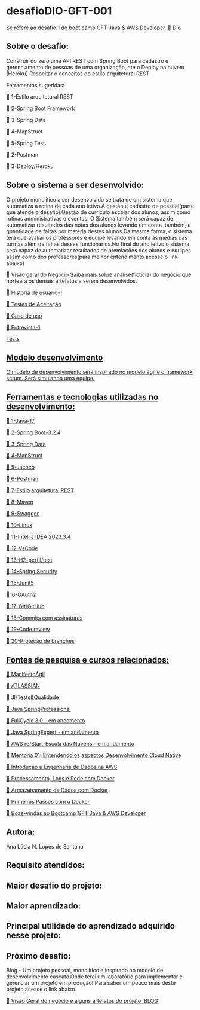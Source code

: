 # desafioDIO-GFT-001


<p> Se refere ao desafio 1 do boot camp  GFT Java & AWS Developer.
 <a href="https://www.dio.me/pro/ai-week?source=google-ads-search-artificial-intelligence-week&utm_source=google-ads&utm_medium=cpc&utm_content=s1&utm_term=search&utm_campaign=artificial-intelligence-week&gad_source=1&gclid=Cj0KCQiAxOauBhCaARIsAEbUSQRTdUBjTKNMir4ZZJXPN20whu3Nf9QAykVtR04N8tu2b_4D0yr-GIIaAvw4EALw_wcB/">🔗 Dio</a>
</p>

<h2>Sobre o desafio:</h2>

<p>
Construir do zero uma API REST com Spring Boot para cadastro e gerenciamento de pessoas de uma organização, até o Deploy na nuvem (Heroku).Respeitar o conceitos do estilo arquitetural REST </p>

<p>Ferramentas sugeridas:</p>

<p >🚀 1-Estilo arquitetural REST</p>

<p >🚀 2-Spring Boot Framework</p>

<p >🚀 3-Spring Data</p>

<p >🚀 4-MapStruct</p>

<p >🚀 5-Spring Test.</p>

<p >🚀 2-Postman</p>

<p >🚀 3-Deploy/Heroku</p>

<h2>Sobre o sistema a ser desenvolvido:</h2>
  <p >
O projeto monolitico a ser desenvolvido se trata de um sistema que automatiza a rotina de cada ano letivo.A gestão e cadastro de pessoal(parte que atende o desafio).Gestão de currículo escolar dos alunos, assim como rotinas administrativas e eventos. O Sistema também será capaz de automatizar resultados das notas dos alunos levando em conta ,também, a quantidade de faltas por matéria destes alunos.Da mesma forma, o sistema terá que avaliar os professores e equipe levando em conta as médias das turmas além de faltas desses funcionários.No final do ano letivo o sistema será capaz de automatizar resultados de premiações dos alunos e equipes assim como dos professores(para melhor entendimento acesse o link abaixo)
 </p>

<p >
<a href="https://docs.google.com/document/d/1Nl2PY2QYKl4rTPdV_deBLxioPrn46XcVhkxQ0CmXFf0/edit">🔗 Visão geral do Negócio</a>
Saiba mais sobre análise(fictícia) do negócio que norteará os demais artefatos a serem desenvolvidos. 
</p>

 <p>
<a href="https://docs.google.com/document/d/1tYJ9da-Lvz2ZPtlc0yMx_I7Sb9-DNC9H2uv7ihFqFSs/edit">🔗 Historia de usuario-1</>
</P>


 <p>
<a href="https://docs.google.com/document/d/1My7kDB-7g10RWtQt58OSGSYfXXGhdcgCEPMu5FL4IVg/edit">🔗 Testes de Aceitação</>
</P>

<p>
<a href="https://docs.google.com/document/d/1BXYEdZcoHr2CVGwlPJRqxgAj-nu6EGhKThWHia3QZ0Y/edit">🔗 Caso de uso</>
</P>


 <p>
<a href="https://docs.google.com/document/d/1Dv7cpcyTSMUqkAuSnjYQG-V6E5OdTDdUo-qYiW_yI7g/edit">🔗 Entrevista-1</>
</P>


 <p>Tests</P>
 <p></P>

 <h2>Modelo desenvolvimento</h2>

 <p>
O modelo de desenvolvimento será inspirado no modelo ágil e o framework scrum. Será simulando uma equipe.
</P>


<h2>Ferramentas e tecnologias utilizadas no desenvolvimento:</h2>


<p >🚀 1-Java-17</p>

<p >🚀 2-Spring Boot-3.2.4</p>

<p >🚀 3-Spring Data</p>

<p >🚀 4-MapStruct</p>

<p >🚀 5-Jacoco</p>

<p >🚀 6-Postman</p>

<p >🚀 7-Estilo arquitetural REST</p>

<p >🚀 8-Maven</p>

<p >🚀 9-Swagger</p>

<p >🚀 10-Linux</p>

<p >🚀 11-IntelliJ IDEA 2023.3.4</p>

<p >🚀 12-VsCode</p>

<p >🚀 13-H2-perfil/test</p>

<p >🚀 14-Spring Security</p>

<p >🚀 15-Junit5</p>

<p >🚀16-OAuth2</p>

<p >🚀 17-Git/GitHub</p>

<p >🚀 18-Commits com assinaturas</p>

<p >🚀 19-Code review</p>

<p >🚀 20-Proteção de branches</p>


<h2>Fontes de pesquisa e cursos relacionados:</h2>


<p >
<a href="https://agilemanifesto.org/iso/ptbr/manifesto.html">🔗 ManifestoÁgil </a>
 </p>



<p >
<a href="https://www.atlassian.com/br/agile/project-management/user-stories">🔗 ATLASSIAN</a>
 </p>


<p >
<a href="https://hotmart.s3.amazonaws.com/certificate/tmp/894faa62-84da-4540-a6b9-70203909ddaf--874234997.jpeg?X-Amz-Security-Token=IQoJb3JpZ2luX2VjEMj%2F%2F%2F%2F%2F%2F%2F%2F%2F%2FwEaCXVzLWVhc3QtMSJHMEUCIQC2cYdnEIjaSEhQ1v%2Fh46CESF8BKR6NOIhjOfF6MUtNYwIgMKSmdDrom56r93hfVyMZQeWLsq3fpI2qPaciy%2BnOfmcqiwUI4f%2F%2F%2F%2F%2F%2F%2F%2F%2F%2FARADGgw0ODcxOTY5MTE5MTciDGrIvV0OaIErU04rkSrfBL3MlL%2F3hekgE0QRlEnn7ZxnLHh%2BQgfSAfa3fVTr%2BLgMIOlVy2PbGBZoJftSjx8pxBt7F1bvjRig0IAbiRvPEK74NQiSpfkZkJK4BbiuAUjzf%2FnKIkBQ9KOB1xMIQKsRnEdiXroxBirmFrsgNTWpcSBdFNrrMAxHtFf3SLD1soAjS9FcP51HKEEDLlChFslqSr7esF3NOmUGnynwyEP5PqqWpEucHHSOCT6v7REU%2BKTGzPc9g0fGDmBKN582gT2ew9nxvlu8Op0g2rhr5Q3bO7u3jeWiLHnzgCwOKakDlkw6ubtPvMEW8mEPeATYOkP%2Br2gBUOzhvtkS5TS9bS3pyOKYd9Un6vGk7sQHNEsFVhfZCdPnkEgKMkhcX0x04C0m%2B2xFd9LOv7UlQQeEVccupvKgARo8CSieRmHQWighA%2B9vuxrIZGsCBS7qwffZn1P9um3J7BTMC8sQaUT03Qjxf1kek6RJoJtdcKYOx9da92RCJl8TQeHXBZqtXNF09woeIimTFVK%2BnjQ%2B3kKbiVrAmq8eZzoRGFGN67xbJMtm9qSwx9S7TFjs1S48SP97UVX1uBG6St42aLVm9ikWKBq84yW9oLQejfuh1TyYA%2FalXEcp4US%2BOq49cAJeBDyi%2Bj%2BUwyBLcYjYrrPMvHU38IVAcGlk8R4BsLiD5GRwa%2BIeVgph%2FoWFd3t6shQ%2FJk%2Bel7X9QQ2E83mODX3VCxjOuzKeivOe4crN1iXEmRhKYGoPUqy4vBv1h4bWKv4wwV7BFnUO3O6ipAtEduaX%2B3SXQD1Y%2B7HsGjaAJCt5XkeNhbPnsmgwtvmXsAY6mgHiC54TEnbsFu7hvQMlw6PCQWMJHoGiY%2FCLtZfZbxkevwCkvfUozqg1kQ3AkwkdDljLILMTIOT0kZYAAd9ozujCbQJgpAyKeR9Ta7uePjVnOY%2FUAECNIIAMenfj6rGQ0QLe9v5tNbwXsHg9NI95fB1KU7xkFe1%2BLbg1hWfEVNUyqJaB9Qh38nUJEuSUzkbq5SnkRimVHyDlPzVr&X-Amz-Algorithm=AWS4-HMAC-SHA256&X-Amz-Date=20240329T000518Z&X-Amz-SignedHeaders=host&X-Amz-Expires=3600&X-Amz-Credential=ASIAXC3ZS5EWTXQZG6OI%2F20240329%2Fus-east-1%2Fs3%2Faws4_request&X-Amz-Signature=8851da5289b187be90c58bc30bce7a7b683ae925d473eb09f8abade6f2e6aeac">🔗 Jl/Tests&Qualidade</a>
 </p>
 

<p >
<a href="https://learn.devsuperior.com/certificados/7165816">🔗 Java SpringProfessional</a>
 </p>

 </p>
 
<p >
<a href="https://curso.fullcycle.com.br/curso-fullcycle/">🔗 FullCycle 3.0 - em andamento</a>
 </p>

<p >
<a href="https://devsuperior.club/c/5-61">🔗 Java SpringExpert - em andamento</a>
 </p>


<p >
<a href="https://aws.amazon.com/pt/training/restart/">🔗 AWS re/Start-Escola das Nuvens - em andamento </a>
 </p>

<p >
<a href="https://hermes.dio.me/certificates/cover/en/WYXIWZ9T.jpg">🔗 Mentoria 01: Entendendo os aspectos Desenvolvimento Cloud Native</a>
 </p>


<p >
<a href="https://hermes.dio.me/certificates/cover/en/UW35GRLK.jpg">🔗 Introdução a Engenharia de Dados na AWS</a>
 </p>


<p >
<a href="https://hermes.dio.me/certificates/cover/en/QPELVXVY.jpg">🔗 Processamento, Logs e Rede com Docker</a>
 </p>

<p >
<a href="https://hermes.dio.me/certificates/cover/en/0SNQJDRR.jpg">🔗 Armazenamento de Dados com Docker</a>
 </p>


<p >
<a href="https://hermes.dio.me/certificates/cover/en/OT5NTPSA.jpg">🔗 Primeiros Passos com o Docker</a>
 </p>

<p >
<a href="https://hermes.dio.me/certificates/cover/en/D4073BAE.jpg">🔗 Boas-vindas ao Bootcamp GFT Java & AWS Developer</a>
 </p>


<h2>Autora:</h2>

<p>Ana Lúcia N. Lopes de Santana</P>

<h2>Requisito atendidos: </h2>
<p></P>

<h2>Maior desafio do projeto: </h2>
<p></P>

<h2>Maior aprendizado:</h2>
<p></P>

<h2>Principal utilidade do aprendizado adquirido nesse projeto:</h2>
<p><P>

<h2>Próximo desafio:</h2>

<p>Blog - Um projeto pessoal, monolítico e inspirado no modelo de desenvolvimento cascata.Onde terei um laboratório para implementar e gerenciar um projeto em produção! Para saber um pouco mais deste projeto acesse o link abaixo.</p>

<p >
<a href="https://docs.google.com/document/d/1EG9D169szMPGQKsH70VcGKQBkdhZFI-l91a8NXoyaKs/edit">🔗 Visão Geral do negócio e alguns artefatos do projeto 'BLOG'
</a>
 </p>






